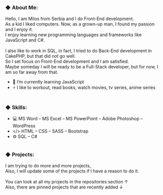 #
### ◆ About Me:
Hello, I am Milos from Serbia and I do Front-End development. <br>
As a kid I liked computers. Now, as a grown-up man, I found my passion and I enjoy it. <br>
I enjoy learning new programming languages and frameworks like JavaScript and C#. <br> <br>
I also like to work in SQL, in fact, I tried to do Back-End development in CakePHP, but that did not go well. <br>
So I set focus on Front-End development and I am satisfied. <br>
Maybe someday I will be ready to be a Full-Stack developer, but for now, I am so far away from that. <br>
- 🧩 I’m currently learning JavaScript
- ⚡ I like to workout, read books, watch movies, tv series, anime series
#
### ◆ Skills:
- 💻 MS Word – MS Excel – MS PowerPoint – Adobe Photoshop – WordPress
- </> HTML – CSS – SASS – Bootstrap
- ⚙ SQL – C#
#
### ◆ Projects:
I am trying to do more and more projects, <br>
Also, I will update some of the projects if I have a reason to do it. <br> <br>
You can look at all my projects in the repositories section ↑ <br>
Also, there are pinned projects that are recently added ↓
#
